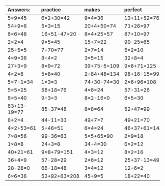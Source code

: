| Answers: | practice | makes | perfect | ! |
| :--- | :--- | :--- | :--- | :--- |
| 5×9=45 | 6×2+30=42 | 9×4=36 | 13+11+52=76 | 59-25=34 | 
| 54÷9=6 | 5×3=15 | 20+4+50=74 | 71+26=97 | 69+70+41=180 | 
| 8×6=48 | 16+51-47=20 | 8×4+25=57 | 87+10=97 | 3+71=74 | 
| 2×2=4 | 9×5=45 | 15+7=22 | 90-25=65 | 23+69=92 | 
| 25÷5=5 | 7+70=77 | 2×7=14 | 5×2=10 | 74+49+14=137 | 
| 4×9=36 | 8÷4=2 | 3×5=15 | 32÷8=4 | 9×9=81 | 
| 27÷3=9 | 8×9=72 | 39+75-5=109 | 9×6+71=125 | 32+4=36 | 
| 4×2=8 | 5×8=40 | 2+84+48=134 | 98+16-15=99 | 76+8-29=55 | 
| 5×7-1=34 | 1×3=3 | 74+30-74=30 | 2×6+96=108 | 4×5=20 | 
| 5×5=25 | 58+18=76 | 4×6=24 | 57-31=26 | 9×6=54 | 
| 8×5=40 | 9÷3=3 | 8×2-16=0 | 6×5=30 | 5×5+5=30 | 
| 83+13-19=77 | 85-37=48 | 8×8=64 | 52+47=99 | 7×7-13=36 | 
| 8÷2=4 | 44-11=33 | 49÷7=7 | 49+21=70 | 2×2-2=2 | 
| 4×2+53=61 | 5+46=51 | 6×4=24 | 46+37+61=144 | 4×8=32 | 
| 7×8=56 | 99-36=63 | 5×5+65=90 | 2×9=18 | 95+9-60=44 | 
| 1×8=8 | 24÷3=8 | 34-4=30 | 6×2=12 | 3×6=18 | 
| 40+21=61 | 9×8+79=151 | 4×3=12 | 8×2=16 | 41+37=78 | 
| 36÷4=9 | 57-28=29 | 2×6=12 | 25+37-13=49 | 50+8=58 | 
| 28-28=0 | 66-18=48 | 3×4=12 | 12÷6=2 | 32+26+94=152 | 
| 6×6=36 | 53+92+63=208 | 45÷9=5 | 18+22=40 | 33+56=89 | 
